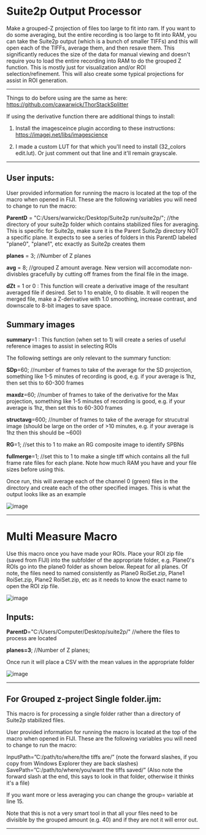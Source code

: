 # Suite2p Output Processor
Make a grouped-Z projection of files too large to fit into ram. If you want to do some averaging, but the entire recording is too large to fit into RAM, you can take the Suite2p output (which is a bunch of smaller TIFFs) and this will open each of the TIFFs, average them, and then resave them. This significantly reduces the size of the data for manual viewing and doesn't require you to load the entire recording into RAM to do the grouped Z function. This is mostly just for visualization and/or ROI selection/refinement. This will also create some typical projections for assist in ROI generation.
_____________________________________________________________________________________________

Things to do before using are the same as here: https://github.com/cawarwick/ThorStackSplitter

If using the derivative function there are additional things to install:

1. Install the imagesceince plugin according to these instructions: https://imagej.net/libs/imagescience

2. I made a custom LUT for that which you'll need to install (32_colors edit.lut). Or just comment out that line and it'll remain grayscale.
_____________________________________________________________________________________________
## User inputs:

User provided information for running the macro is located at the top of the macro when opened in FIJI. These are the following variables you will need to change to run the macro:

**ParentD** = "C:/Users/warwickc/Desktop/Suite2p run/suite2p/"; //the directory of your suite2p folder which contains stabilized files for averaging. This is specific for Suite2p, make sure it is the Parent Suite2p directory NOT a specific plane. It expects to see a series of folders in this ParentD labeled "plane0", "plane1", etc exactly as Suite2p creates them

**planes** = 3; //Number of Z planes

**avg** = 8; //grouped Z amount average. New version will accomodate non-divisbles gracefully by cutting off frames from the final file in the image. 

**dZt** = 1 or 0 : This function will create a derivative image of the resultant averaged file if desired. Set to 1 to enable, 0 to disable. It will reopen the merged file, make a Z-derivative with 1.0 smoothing, increase contrast, and downscale to 8-bit images to save space.

## Summary images
**summary**=1 : This function (when set to 1) will create a series of useful reference images to assist in selecting ROIs

The following settings are only relevant to the summary function:

**SDp**=60; //number of frames to take of the average for the SD projection, something like 1-5 minutes of recording is good, e.g. if your average is 1hz, then set this to 60-300 frames

**maxdz**=60; //number of frames to take of the derivative for the Max projection, something like 1-5 minutes of recording is good, e.g. if your average is 1hz, then set this to 60-300 frames

**structavg**=600; //number of frames to take of the average for strucutral image (should be large on the order of >10 minutes, e.g. if your average is 1hz then this should be ~600)

**RG**=1; //set this to 1 to make an RG composite image to identify SPBNs

**fullmerge**=1; //set this to 1 to make a single tiff which contains all the full frame rate files for each plane. Note how much RAM you have and your file sizes before using this.

Once run, this will average each of the channel 0 (green) files in the directory and create each of the other specified images.
This is what the output looks like as an example

![image](https://user-images.githubusercontent.com/81972652/185458490-ff725f89-f6df-4f46-a1f5-db3cbec648c0.png)

________________________________________________________________________________________
# Multi Measure Macro

Use this macro once you have made your ROIs. Place your ROI zip file (saved from FIJI) into the subfolder of the appropriate folder, e.g. Plane0's ROIs go into the plane0 folder as shown below. Repeat for all planes. Of note, the files need to named consistently as Plane0 RoiSet.zip, Plane1 RoiSet.zip, Plane2 RoiSet.zip, etc as it needs to know the exact name to open the ROI zip file.

![image](https://user-images.githubusercontent.com/81972652/185488137-fa0a0eeb-d08a-4e26-84e2-7c82f44e23df.png)

## Inputs:

**ParentD**="C:/Users/Computer/Desktop/suite2p/" //where the files to process are located

**planes=3**; //Number of Z planes; 

Once run it will place a CSV with the mean values in the appropriate folder

![image](https://user-images.githubusercontent.com/81972652/185489545-1c6981c6-2441-4caa-860f-9800ead6991f.png)

_______________________________________________________________________________________
## For Grouped z-project Single folder.ijm:

This macro is for processing a single folder rather than a directory of Suite2p stabilized files.

User provided information for running the macro is located at the top of the macro when opened in FIJI. These are the following variables you will need to change to run the macro:

InputPath=”C:/path/to/where/the tiffs are/” (note the forward slashes, if you copy from Windows Explorer they are back slashes)
SavePath=”C:/path/to/where/you/want the tiffs saved/” (Also note the forward slash at the end, this says to look in that folder, otherwise it thinks it's a file)

If you want more or less averaging you can change the group= variable at line 15. 

Note that this is not a very smart tool in that all your files need to be divisible by the grouped amount (e.g. 40) and if they are not it will error out.
_____________________________________________________________________________________________

